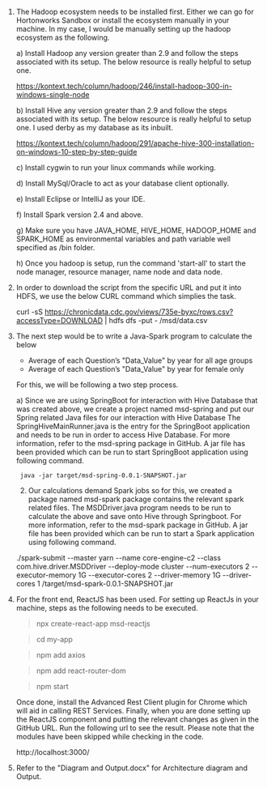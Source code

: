 1) The Hadoop ecosystem needs to be installed first. Either we can go for Hortonworks Sandbox or install the ecosystem manually in your machine.
In my case, I would be manually setting up the hadoop ecosystem as the following.

	a) Install Hadoop any version greater than 2.9 and follow the steps associated with its setup. The below resource is really helpful to setup one.
	
	https://kontext.tech/column/hadoop/246/install-hadoop-300-in-windows-single-node

	b) Install Hive any version greater than 2.9 and follow the steps associated with its setup. The below resource is really helpful to setup one. I used derby as my database as its inbuilt.
	
	https://kontext.tech/column/hadoop/291/apache-hive-300-installation-on-windows-10-step-by-step-guide

	c) Install cygwin to run your linux commands while working.	

	d) Install MySql/Oracle to act as your database client optionally.
	
	e) Install Eclipse or IntelliJ as your IDE.

	f) Install Spark version 2.4 and above.	

	g) Make sure you have JAVA_HOME, HIVE_HOME, HADOOP_HOME and SPARK_HOME as environmental variables and path variable well specified as /bin folder.

	h) Once you hadoop is setup, run the command 'start-all' to start the node manager, resource manager, name node and data node.	

2) In order to download the script from the specific URL and  put it into HDFS, we use the below CURL command which simplies the task.

	curl -sS https://chronicdata.cdc.gov/views/735e-byxc/rows.csv?accessType=DOWNLOAD | hdfs dfs -put - /msd/data.csv

3) The next step would be to write a Java-Spark program to calculate the below 

	- Average of each Question’s "Data_Value" by year for all age groups
	- Average of each Question’s "Data_Value" by year for female only

	For this, we will be following a two step process.
	
	a) Since we are using SpringBoot for interaction with Hive Database that was created above, we create a project named msd-spring and put our Spring related Java files for our interaction with Hive Database
	The SpringHiveMainRunner.java is the entry for the SpringBoot application and needs to be run in order to access Hive Database. For more information, refer to the msd-spring package in GitHub. A jar file has been provided which can be run to start SpringBoot application using following command.

	    java -jar target/msd-spring-0.0.1-SNAPSHOT.jar

	2) Our calculations demand Spark jobs so for this, we created a package named msd-spark package contains the relevant spark related files. 
	The MSDDriver.java program needs to be run to calculate the above and save onto Hive through Springboot. For more information, refer to the msd-spark package in GitHub. A jar file has been provided which can be run to start a Spark application using following command.

	./spark-submit --master yarn  --name core-engine-c2  --class com.hive.driver.MSDDriver  --deploy-mode cluster  --num-executors 2 	--executor-memory 1G --executor-cores 2  --driver-memory 1G --driver-cores 1 /target/msd-spark-0.0.1-SNAPSHOT.jar

4) For the front end, ReactJS has been used. For setting up ReactJs in your machine, steps as the following needs to be executed.

	> npx create-react-app msd-reactjs
	
	> cd my-app
	
	> npm add axios
	
	> npm add react-router-dom
	
	> npm start

	Once done, install the Advanced Rest Client plugin for Chrome which will aid in calling REST Services.
	Finally, when you are done setting up the ReactJS component and putting the relevant changes as given in the GitHub URL. Run the following url to see the result. Please note that the modules have been skipped while checking in the code.

	http://localhost:3000/


5) Refer to the "Diagram and Output.docx" for Architecture diagram and Output.
